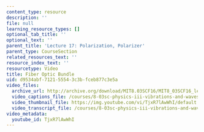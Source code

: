 ```yaml
---
content_type: resource
description: ''
file: null
learning_resource_types: []
optional_tab_title: ''
optional_text: ''
parent_title: 'Lecture 17: Polarization, Polarizer'
parent_type: CourseSection
related_resources_text: ''
resource_index_text: ''
resourcetype: Video
title: Fiber Optic Bundle
uid: d9534abf-7121-5554-3c3b-fceb877c3e5a
video_files:
  archive_url: http://archive.org/download/MIT8.03SCF16/MIT8_03SCF16_lec17_300k.mp4
  video_captions_file: /courses/8-03sc-physics-iii-vibrations-and-waves-fall-2016/55a67414fe3d5b19be36b282e6c67338_TjxR7lAwWhI.vtt
  video_thumbnail_file: https://img.youtube.com/vi/TjxR7lAwWhI/default.jpg
  video_transcript_file: /courses/8-03sc-physics-iii-vibrations-and-waves-fall-2016/dee4d6a773d572bbfe94791462a16926_TjxR7lAwWhI.pdf
video_metadata:
  youtube_id: TjxR7lAwWhI
---
```

